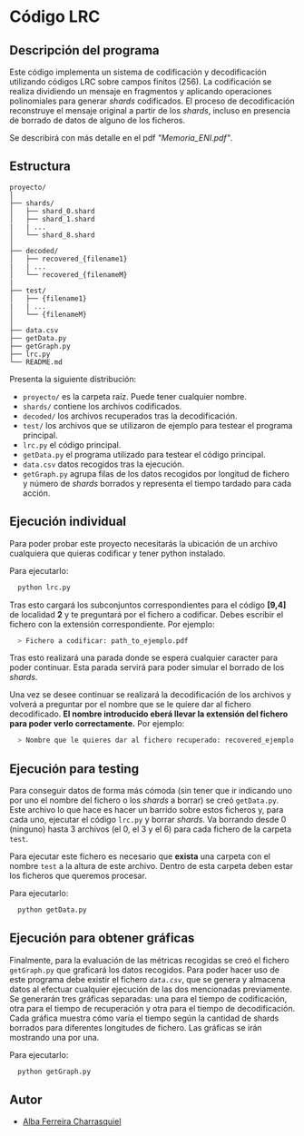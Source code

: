 # Código LRC

## Descripción del programa

Este código implementa un sistema de codificación y decodificación utilizando códigos LRC sobre campos finitos (256). La codificación se realiza dividiendo un mensaje en fragmentos y aplicando operaciones polinomiales para generar *shards* codificados. El proceso de decodificación reconstruye el mensaje original a partir de los *shards*, incluso en presencia de borrado de datos de alguno de los ficheros.

Se describirá con más detalle en el pdf *"Memoria_ENI.pdf"*.

## Estructura

````
proyecto/
│
├── shards/
│   ├── shard_0.shard
│   ├── shard_1.shard
|   | ...
│   └── shard_8.shard
│
├── decoded/
│   ├── recovered_{filename1}
|   | ...
│   └── recovered_{filenameM}
|
├── test/
│   ├── {filename1}
|   | ...
│   └── {filenameM}
│
├── data.csv
├── getData.py
├── getGraph.py
├── lrc.py
└── README.md
````

Presenta la siguiente distribución:

- `proyecto/` es la carpeta raíz. Puede tener cualquier nombre.
- `shards/` contiene los archivos codificados.
- `decoded/` los archivos recuperados tras la decodificación.
- `test/` los archivos que se utilizaron de ejemplo para testear el programa principal.
- `lrc.py` el código principal.
- `getData.py` el programa utilizado para testear el código principal.
- `data.csv` datos recogidos tras la ejecución.
- `getGraph.py` agrupa filas de los datos recogidos por longitud de fichero y número de *shards* borrados y representa el tiempo tardado para cada acción.


## Ejecución individual

Para poder probar este proyecto necesitarás la ubicación de un archivo cualquiera que quieras codificar y tener python instalado.

Para ejecutarlo:

```bash
  python lrc.py
```

Tras esto cargará los subconjuntos correspondientes para el código **[9,4]** de localidad **2** y te preguntará por el fichero a codificar. 
Debes escribir el fichero con la extensión correspondiente. Por ejemplo: 

```bash
  > Fichero a codificar: path_to_ejemplo.pdf
```

Tras esto realizará una parada donde se espera cualquier caracter para poder continuar. Esta parada servirá para poder simular el borrado de los *shards*. 

Una vez se desee continuar se realizará la decodificación de los archivos y volverá a preguntar por el nombre que se le quiere dar al fichero decodificado. **El nombre introducido eberá llevar la extensión del fichero para poder verlo correctamente.** Por ejemplo:

```bash
  > Nombre que le quieres dar al fichero recuperado: recovered_ejemplo.pdf
```

## Ejecución para testing

Para conseguir datos de forma más cómoda (sin tener que ir indicando uno por uno el nombre del fichero o los *shards* a borrar) se creó `getData.py`. Este archivo lo que hace es hacer un barrido sobre estos ficheros y, para cada uno, ejecutar el código `lrc.py` y borrar *shards*. Va borrando desde 0 (ninguno) hasta 3 archivos (el 0, el 3 y el 6) para cada fichero de la carpeta `test`.

Para ejecutar este fichero es necesario que **exista** una carpeta con el nombre `test` a la altura de este archivo. Dentro de esta carpeta deben estar los ficheros que queremos procesar. 

Para ejecutarlo:

```bash
  python getData.py
```

## Ejecución para obtener gráficas

Finalmente, para la evaluación de las métricas recogidas se creó el fichero `getGraph.py` que graficará los datos recogidos. Para poder hacer uso de este programa debe existir el fichero *`data.csv`*, que se genera y almacena datos al efectuar cualquier ejecución de las dos mencionadas previamente. Se generarán tres gráficas separadas: una para el tiempo de codificación, otra para el tiempo de recuperación y otra para el tiempo de decodificación. Cada gráfica muestra cómo varía el tiempo según la cantidad de shards borrados para diferentes longitudes de fichero. Las gráficas se irán mostrando una por una. 

Para ejecutarlo:

```bash
  python getGraph.py
```

## Autor

- [Alba Ferreira Charrasquiel](https://www.github.com/charrasquiel)